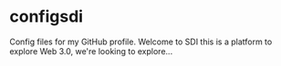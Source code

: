 # configsdi
Config files for my GitHub profile.
Welcome to SDI this is a platform to explore Web 3.0,  we're looking to explore...
